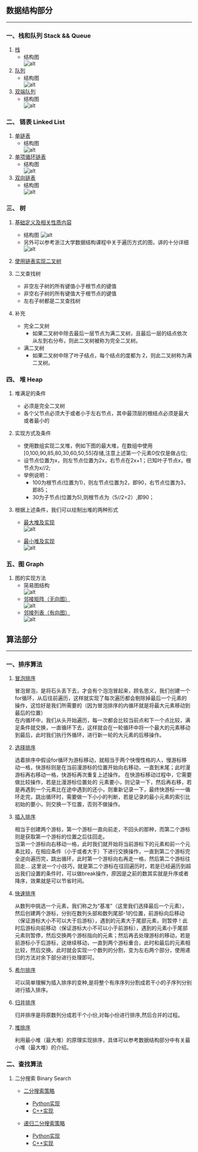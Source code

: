 ## 数据结构部分

---

### 一、栈和队列 Stack && Queue

1. [栈](data_structure/栈.py)
    - 结构图   
    ![alt](data_structure/img/栈结构图.png)
2. [队列](data_structure/队列.py)
    - 结构图   
    ![alt](data_structure/img/队列结构图.png)
3. [双端队列](data_structure/双端队列.py)
    - 结构图   
    ![alt](data_structure/img/双端队列结构图.png)

### 二、 链表 Linked List

1. [单链表](data_structure/单链表.py)
    - 结构图   
    ![alt](data_structure/img/单链表结构图.png)
2. [单项循环链表](data_structure/单项循环链表.py)
    - 结构图   
    ![alt](data_structure/img/单项循环链表结构图.png)
3. [双向链表](data_structure/双向链表.py)
    - 结构图   
    ![alt](data_structure/img/双向链表结构图.png)

### 三、 树
1. [基础定义及相关性质内容](data_structure/doc/树.md)
    - 结构图
    ![alt](data_structure/img/树的遍历方式.png)
    - 另外可以参考浙江大学数据结构课程中关于遍历方式的图，讲的十分详细
    ![alt](data_structure/img/先中后序遍历的规则图.png)
2. [使用链表实现二叉树](data_structure/二叉树.py)   

3. 二叉查找树
    - 非空左子树的所有键值小于根节点的键值
    - 非空右子树的所有键值大于根节点的键值
    - 左右子树都是二叉查找树
4. 补充
    - 完全二叉树
        - 如果二叉树中除去最后一层节点为满二叉树，且最后一层的结点依次从左到右分布，则此二叉树被称为完全二叉树。
    - 满二叉树
        - 如果二叉树中除了叶子结点，每个结点的度都为 2，则此二叉树称为满二叉树。

### 四、 堆 Heap
1. 堆满足的条件
    - 必须是完全二叉树
    - 各个父节点必须大于或者小于左右节点，其中最顶层的根结点必须是最大或者最小的

2. 实现方式及条件
    - 使用数组实现二叉堆，例如下图的最大堆，在数组中使用[0,100,90,85,80,30,60,50,55]存储,注意上述第一个元素0仅仅是做占位;
    - 设节点位置为x，则左节点位置为2x，右节点在2x+1；已知叶子节点x，根节点为x//2;
    - 举例说明：
        - 100为根节点(位置为1)，则左节点位置为2，即90，右节点位置为3，即85；
        - 30为子节点(位置为5),则根节点为（5//2=2）,即90；

3. 根据上述条件，我们可以绘制出堆的两种形式   
   
    - [最大堆及实现](data_structure/最大堆.py)  
    ![alt](data_structure/img/最大堆.png)
       
    - [最小堆及实现](data_structure/最小堆.py)      
    ![alt](data_structure/img/最小堆.png)

### 五、图 Graph
1. 图的实现方法
    - 简易图结构   
        ![alt](data_structure/img/简单图结构.png)
    - [邻接矩阵（无向图）](data_structure/邻接矩阵实现无向图.py)   
        ![alt](data_structure/img/邻接矩阵实现.png)
    - [邻接列表（有向图）](data_structure/邻接列表实现有向图.py)   
        ![alt](data_structure/img/邻接列表实现.png)

<!-- ### 六、 哈希表 Hash Table

### 七、 数组 Array

### 八、 并查集 Union Find -->




## 算法部分

---

### 一、排序算法

1. [冒泡排序](algorithm/冒泡排序.py)

    冒泡冒泡，是将石头丢下去，才会有个泡泡冒起来，顾名思义，我们创建一个for循环，从后往前遍历，这样就实现了每次遍历都会剔除掉最后一个元素的操作，这恰好是我们所需要的（因为冒泡排序的内循环就是将最大元素移动到最后的位置）   
    在内循环中，我们从头开始遍历，每一次都会比较当前点和下一个点比较，满足条件就交换，一直循环下去，这样就会在一轮循环中将一个最大的元素移动到最后，此时我们执行外循环，进行新一轮的大元素的后移操作。

2. [选择排序](algorithm/选择排序.py)

    选着排序中假设for循环为游标移动，就相当于两个快慢性格的人，慢游标移动一格，快游标则是在当前漫游标的位置开始向右移动，一直到末尾；此时漫游标再右移动一格，快游标再次重复上述操作。
    在快游标移动过程中，它需要做比较操作，若是比漫游标位置处的 元素要小，则记录一下，然后再右移，若是再遇到一个元素比在途中遇到的还小，则重新记录一下，最终快游标一一循环走完，跳出循环时，需要做一下小小的判断，若是记录的最小元素的索引比初始的要小，则交换一下位置，否则不做操作。

3. [插入排序](algorithm/插入排序.py)
 
    相当于创建两个游标，第一个游标一直向前走，不回头的那种，而第二个游标则是获取第一个游标的位置之后往回走。   
    当第一个游标向右移动一格，此时我们就开始将当前游标下的元素和前一个元素比较，在相应条件（小于或者大于）下进行交换操作，一直到第二个游标完全逆向遍历完，跳出循环，此时第一个游标向右再走一格，然后第二个游标往回走...
    这里说一个小技巧，就是第二个游标在往回遍历时，若是已经遍历到超出我们设置的条件时，可以做break操作，原因是之前的数其实就是升序或者降序，效果就是可以节省时间。
 
4. [快速排序](algorithm/快速排序.py)   

    从数列中挑选一个元素，我们称之为“基准”（这里我们选择最后一个元素），然后创建两个游标，分别在数列头部和数列尾部-1的位置，前游标向后移动（保证游标大小不可以大于后游标），遇到的元素大于尾部元素，则暂停！此时后游标向前移动（保证游标大小不可以小于前游标），遇到的元素小于尾部元素则暂停，然后交换两个游标指向的元素；然后再去处理游标的移动，若是前游标小于后游标，这继续移动，一直到两个游标重合，此时和最后的元素相比较，然后交换。此时就会实现一个数列的分割，变为左右两个部分，使用递归的方法对余下部分进行处理即可。

5. [希尔排序](algorithm/希尔排序.py)   

    可以简单理解为插入排序的变种,是将整个有序序列分割成若干小的子序列分别进行插入排序。

6. [归并排序](algorithm/归并排序.py)   

    归并排序是将原数列分成若干个小份,对每小份进行排序,然后合并的过程。

7. [堆排序](algorithm/堆排序.py)   

    利用最小堆（最大堆）的原理实现排序，具体可以参考数据结构部分中有关最小堆（最大堆）的介绍。

### 二、查找算法

1. 二分搜索 Binary Search
    
    - [二分搜索策略](algorithm)
         - [Python实现](algorithm/BinarySearch.py)
         - [C++实现](algorithm/BinarySearch.cpp)
         
    - [递归二分搜索策略](algorithm/RecursionBinarySearch.py)
         - [Python实现](algorithm/RecursionBinarySearch.py)
         - [C++实现](algorithm/RecursionBinarySearch.cpp)
     
<!-- ### 分治 Divide Conquer

### 宽度优先搜索 Breadth Frist Search

### 广度优先搜索 Depth First Search

### 回溯法 Backtracking

### 双指针 Two Pointers

### 动态规划 Dynamic Programming

### 扫描线 Sacn-line algorithm -->

